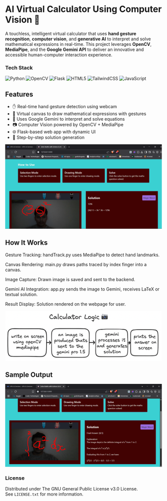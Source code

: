 # AI Virtual Calculator Using Computer Vision 📸

A touchless, intelligent virtual calculator that uses **hand gesture recognition**, **computer vision**, and **generative AI** to interpret and solve mathematical expressions in real-time. This project leverages **OpenCV**, **MediaPipe**, and the **Google Gemini API** to deliver an innovative and accessible human-computer interaction experience.

### Tech Stack

![Python](https://img.shields.io/badge/python-3670A0?style=for-the-badge&logo=python&logoColor=ffdd54)
![OpenCV](https://img.shields.io/badge/opencv-%23white.svg?style=for-the-badge&logo=opencv&logoColor=white)
![Flask](https://img.shields.io/badge/flask-%23000.svg?style=for-the-badge&logo=flask&logoColor=white)
![HTML5](https://img.shields.io/badge/html5-%23E34F26.svg?style=for-the-badge&logo=html5&logoColor=white)
![TailwindCSS](https://img.shields.io/badge/tailwindcss-%2338B2AC.svg?style=for-the-badge&logo=tailwind-css&logoColor=white)
![JavaScript](https://img.shields.io/badge/javascript-%23323330.svg?style=for-the-badge&logo=javascript&logoColor=%23F7DF1E)


## Features

- ✋ Real-time hand gesture detection using webcam
- 🎨 Virtual canvas to draw mathematical expressions with gestures
- 🤖 Uses Google Gemini to interpret and solve equations
- 📷 Computer Vision powered by OpenCV + MediaPipe
- 🌐 Flask-based web app with dynamic UI
- 📩 Step-by-step solution generation

![image](https://github.com/Punitpawar5/AI-virtual-calculator/blob/main/project/assets/Screenshot%20(249).png)

## How It Works
Gesture Tracking: handTrack.py uses MediaPipe to detect hand landmarks.

Canvas Rendering: main.py draws paths traced by index finger into a canvas.

Image Capture: Drawn image is saved and sent to the backend.

Gemini AI Integration: app.py sends the image to Gemini, receives LaTeX or textual solution.

Result Display: Solution rendered on the webpage for user.


![image](https://github.com/Punitpawar5/AI-virtual-calculator/blob/main/project/assets/aiimage.png)


## Sample Output

![image](https://github.com/Punitpawar5/AI-virtual-calculator/blob/main/project/assets/Screenshot%20(250).png)


### License

Distributed under The GNU General Public License v3.0 License.<br>
See `LICENSE.txt` for more information.

